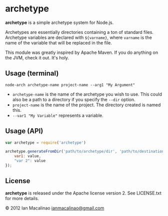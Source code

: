 archetype
==============

**archetype** is a simple archetype system for Node.js.

Archetypes are essentially directories containing a ton of standard files.
Archetype variables are declared with `${varname}`, where `varname` is the name
of the variable that will be replaced in the file.

This module was greatly inspired by Apache Maven. If you do anything on the JVM,
check it out. It's holy.

Usage (terminal)
------------

```
node-arch archetype-name project-name --arg1 "My Argument"
```

* `archetype-name` is the name of the archetype you wish to use. This could also be a path to a directory if you specify the `--dir` option.
* `project-name` is the name of the project. The directory created is named this.
* `--var1 "My Variable"` represents a variable.

Usage (API)
-----------

```javascript
var archetype = require('archetype')

archetype.generateFromDir('path/to/archetype/dir', 'path/to/destination/dir', {
    var1: value,
    "var 2": value
});
```

License
-------

**archetype** is released under the Apache license version 2. See LICENSE.txt for more details.

© 2012 Ian Macalinao <ianmacalinao@gmail.com> 

